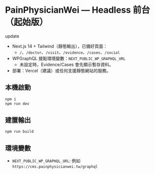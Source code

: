 # PainPhysicianWei — Headless 前台（起始版）
update
- Next.js 14 + Tailwind（靜態輸出），已備好頁面：
  - `/`、`/doctor`、`/visit`、`/evidence`、`/cases`、`/social`
- WPGraphQL 接點環境變數：`NEXT_PUBLIC_WP_GRAPHQL_URL`
  - 未設定時，Evidence/Cases 會先顯示暫存資料。
- 部署：Vercel（建議）或任何支援靜態網站的服務。

## 本機啟動
```bash
npm i
npm run dev
```

## 建置輸出
```bash
npm run build
```

## 環境變數
- `NEXT_PUBLIC_WP_GRAPHQL_URL`: 例如 `https://cms.painphysicianwei.tw/graphql`

